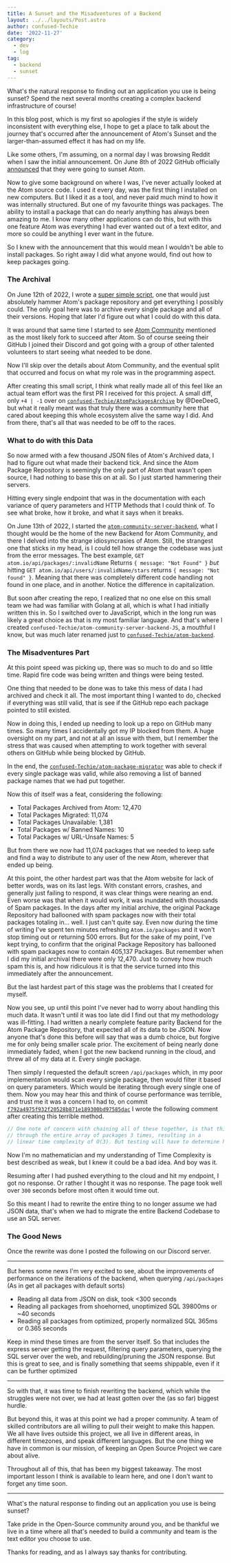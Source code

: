 ```yaml
---
title: A Sunset and the Misadventures of a Backend
layout: ../../layouts/Post.astro
author: confused-Techie
date: '2022-11-27'
category:
  - dev
  - log
tag:
  - backend
  - sunset
---
```


What's the natural response to finding out an application you use is being sunset?
Spend the next several months creating a complex backend infrastructure of course!

<!-- more -->

In this blog post, which is my first so apologies if the style is widely inconsistent with everything else, I hope to get a place to talk about the journey that's occurred after the announcement of Atom's Sunset and the larger-than-assumed effect it has had on my life.

Like some others, I'm assuming, on a normal day I was browsing Reddit when I saw the initial announcement. On June 8th of 2022 GitHub officially [announced](https://github.blog/2022-06-08-sunsetting-atom/) that they were going to sunset Atom.

Now to give some background on where I was, I've never actually looked at the Atom source code. I used it every day, was the first thing I installed on new computers. But I liked it as a tool, and never paid much mind to how it was internally structured. But one of my favourite things was packages. The ability to install a package that can do nearly anything has always been amazing to me. I know many other applications can do this, but with this one feature Atom was everything I had ever wanted out of a text editor, and more so could be anything I ever want in the future.

So I knew with the announcement that this would mean I wouldn't be able to install packages. So right away I did what anyone would, find out how to keep packages going.

### The Archival

On June 12th of 2022, I wrote a [super simple script](https://github.com/confused-Techie/AtomPackagesArchive), one that would just absolutely hammer Atom's package repository and get everything I possibly could. The only goal here was to archive every single package and all of their versions. Hoping that later I'd figure out what I could do with this data.

It was around that same time I started to see [Atom Community](https://github.com/atom-community) mentioned as the most likely fork to succeed after Atom. So of course seeing their GitHub I joined their Discord and got going with a group of other talented volunteers to start seeing what needed to be done.

Now I'll skip over the details about Atom Community, and the eventual split that occurred and focus on what my role was in the programming aspect.

After creating this small script, I think what really made all of this feel like an actual team effort was the first PR I received for this project. A small diff, only `+4 | -1` over on [`confused-Techie/AtomPackagesArchive`](https://github.com/confused-Techie/AtomPackagesArchive/pull/1) by @DeeDeeG, but what it really meant was that truly there was a community here that cared about keeping this whole ecosystem alive the same way I did. And from there, that's all that was needed to be off to the races.

### What to do with this Data

So now armed with a few thousand JSON files of Atom's Archived data, I had to figure out what made their backend tick. And since the Atom Package Repository is seemingly the only part of Atom that wasn't open source, I had nothing to base this on at all. So I just started hammering their servers.

Hitting every single endpoint that was in the documentation with each variance of query parameters and HTTP Methods that I could think of. To see what broke, how it broke, and what it says when it breaks.

On June 13th of 2022, I started the [`atom-community-server-backend`](https://github.com/confused-Techie/atom-community-server-backend), what I thought would be the home of the new Backend for Atom Community, and there I delved into the strange idiosyncrasies of Atom. Still, the strangest one that sticks in my head, is I could tell how strange the codebase was just from the error messages. The best example, `GET atom.io/api/packages/:invalidName` Returns `{ message: "Not Found" }` _but_ hitting `GET atom.io/api/users/:invalidName/stars` returns `{ message: "Not found" }`.
Meaning that there was completely different code handling not found in one place, and in another. Notice the difference in capitalization.

But soon after creating the repo, I realized that no one else on this small team we had was familiar with Golang at all, which is what I had initially written this in. So I switched over to JavaScript, which in the long run was likely a great choice as that is my most familiar language. And that's where I created `confused-Techie/atom-community-server-backend-JS`, a mouthful I know, but was much later renamed just to [`confused-Techie/atom-backend`](https://github.com/confused-Techie/atom-backend).

### The Misadventures Part

At this point speed was picking up, there was so much to do and so little time. Rapid fire code was being written and things were being tested.

One thing that needed to be done was to take this mess of data I had archived and check it all. The most important thing I wanted to do, checked if everything was still valid, that is see if the GitHub repo each package pointed to still existed.

Now in doing this, I ended up needing to look up a repo on GitHub many times. So many times I accidentally got my IP blocked from them. A huge oversight on my part, and not at all an issue with them, but I remember the stress that was caused when attempting to work together with several others on GitHub while being blocked by GitHub.

In the end, the [`confused-Techie/atom-package-migrator`](https://github.com/confused-Techie/atom-package-migrator) was able to check if every single package was valid, while also removing a list of banned package names that we had put together.

Now this of itself was a feat, considering the following:

- Total Packages Archived from Atom: 12,470
- Total Packages Migrated: 11,074
- Total Packages Unavailable: 1,381
- Total Packages w/ Banned Names: 10
- Total Packages w/ URL-Unsafe Names: 5

But from there we now had 11,074 packages that we needed to keep safe and find a way to distribute to any user of the new Atom, wherever that ended up being.

At this point, the other hardest part was that the Atom website for lack of better words, was on its last legs. With constant errors, crashes, and generally just failing to respond, it was clear things were nearing an end. Even worse was that when it would work, it was inundated with thousands of Spam packages. In the days after my initial archive, the original Package Repository had ballooned with spam packages now with their total packages totaling in... well. I just can't quite say. Even now during the time of writing I've spent ten minutes refreshing `Atom.io/packages` and it won't stop timing out or returning 500 errors. But for the sake of my point, I've kept trying, to confirm that the original Package Repository has ballooned with spam packages now to contain 405,137 Packages. But remember when I did my initial archival there were only 12,470. Just to convey how much spam this is, and how ridiculous it is that the service turned into this immediately after the announcement.

But the last hardest part of this stage was the problems that I created for myself.

Now you see, up until this point I've never had to worry about handling this much data. It wasn't until it was too late did I find out that my methodology was ill-fitting. I had written a nearly complete feature parity Backend for the Atom Package Repository, that expected all of its data to be JSON. Now anyone that's done this before will say that was a dumb choice, but forgive me for only being smaller scale prior. The excitement of being nearly done immediately faded, when I got the new backend running in the cloud, and threw all of my data at it. Every single package.

Then simply I requested the default screen `/api/packages` which, in my poor implementation would scan every single package, then would filter it based on query parameters. Which would be iterating through every single one of them. Now you may hear this and think of course performance was terrible, and trust me it was a concern I had to, on commit [`f792a4975f932f20528b871e189300bd97585dac`](https://github.com/confused-Techie/atom-backend/commit/f792a4975f932f20528b871e189300bd97585dac) I wrote the following comment after creating this terrible method.

```javascript
// One note of concern with chaining all of these together, is that this will potentially loop
// through the entire array of packages 3 times, resulting in a
// linear time complexity of O(3). But testing will have to determine how much that is a factor of concern.
```

Now I'm no mathematician and my understanding of Time Complexity is best described as weak, but I knew it could be a bad idea.
And boy was it.

Resuming after I had pushed everything to the cloud and hit my endpoint, I got no response. Or rather I thought it was no response. The page took well over `300` seconds before most often it would time out.

So this meant I had to rewrite the entire thing to no longer assume we had JSON data, that's when we had to migrate the entire Backend Codebase to use an SQL server.

### The Good News

Once the rewrite was done I posted the following on our Discord server.

---

But heres some news I'm very excited to see, about the improvements of performance on the iterations of the backend, when querying `/api/packages` (As in get all packages with default sorts)

- Reading all data from JSON on disk, took <300 seconds
- Reading all packages from shoehorned, unoptimized SQL 39800ms or ~40 seconds
- Reading all packages from optimized, properly normalized SQL 365ms or 0.365 seconds

Keep in mind these times are from the server itself. So that includes the express server getting the request, filtering query parameters, querying the SQL server over the web, and rebuilding/pruning the JSON response.
But this is great to see, and is finally something that seems shippable, even if it can be further optimized

---

So with that, it was time to finish rewriting the backend, which while the struggles were not over, we had at least gotten over the (as so far) biggest hurdle.

But beyond this, it was at this point we had a proper community. A team of skilled contributors are all willing to pull their weight to make this happen. We all have lives outside this project, we all live in different areas, in different timezones, and speak different languages. But the one thing we have in common is our mission, of keeping an Open Source Project we care about alive.

Throughout all of this, that has been my biggest takeaway. The most important lesson I think is available to learn here, and one I don't want to forget any time soon.

---

What's the natural response to finding out an application you use is being sunset?

Take pride in the Open-Source community around you, and be thankful we live in a time where all that's needed to build a community and team is the text editor you choose to use.

Thanks for reading, and as I always say thanks for contributing.
